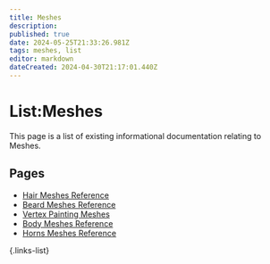 ```yaml
---
title: Meshes
description: 
published: true
date: 2024-05-25T21:33:26.981Z
tags: meshes, list
editor: markdown
dateCreated: 2024-04-30T21:17:01.440Z
---
```


# List:Meshes
This page is a list of existing informational documentation relating to Meshes.

## Pages
- [Hair Meshes Reference](Hair-Meshes-Reference)
- [Beard Meshes Reference](Beard-Meshes-Reference)
- [Vertex Painting Meshes](Vertex-Painting-Meshes)
- [Body Meshes Reference](Body-Meshes-Reference)
- [Horns Meshes Reference](Horns-Meshes-Reference)

{.links-list}